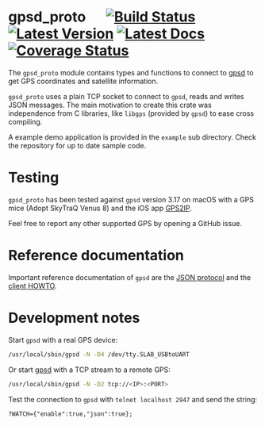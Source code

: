 # gpsd_proto &emsp; [![Build Status]][travis] [![Latest Version]][crates.io] [![Latest Docs]][docs.rs] [![Coverage Status]][codecov.io]

[Build Status]: https://travis-ci.org/bwolf/gpsd_proto.svg?branch=master
[travis]: https://travis-ci.org/bwolf/gpsd_proto
[Latest Version]: https://meritbadge.herokuapp.com/gpsd_proto
[crates.io]: https://crates.io/crates/gpsd_proto
[Latest Docs]: https://docs.rs/gpsd_proto/badge.svg
[docs.rs]: https://docs.rs/gpsd_proto/
[Coverage Status]: https://codecov.io/gh/bwolf/gpsd_proto/branch/master/graph/badge.svg
[codecov.io]: https://codecov.io/gh/bwolf/gpsd_proto

<!--- Module documentation of src/lib.rs follows --->

The `gpsd_proto` module contains types and functions to connect to
[gpsd](http://catb.org/gpsd/) to get GPS coordinates and satellite
information.

`gpsd_proto` uses a plain TCP socket to connect to `gpsd`, reads
and writes JSON messages. The main motivation to create this crate
was independence from C libraries, like `libgps` (provided by
`gpsd`) to ease cross compiling.

A example demo application is provided in the `example` sub
directory. Check the repository for up to date sample code.

# Testing

`gpsd_proto` has been tested against `gpsd` version 3.17 on macOS
with a GPS mice (Adopt SkyTraQ Venus 8) and the iOS app
[GPS2IP](http://www.capsicumdreams.com/iphone/gps2ip/).

Feel free to report any other supported GPS by opening a GitHub
issue.

# Reference documentation

Important reference documentation of `gpsd` are the [JSON
protocol](http://www.catb.org/gpsd/gpsd_json.html) and the [client
HOWTO](http://catb.org/gpsd/client-howto.html).

# Development notes

Start `gpsd` with a real GPS device:

```sh
/usr/local/sbin/gpsd -N -D4 /dev/tty.SLAB_USBtoUART
```

Or start [gpsd](http://catb.org/gpsd/gpsd.html) with a TCP stream to a remote GPS:

```sh
/usr/local/sbin/gpsd -N -D2 tcp://<IP>:<PORT>
```

Test the connection to `gpsd` with `telnet localhost 2947` and send the string:

```text
?WATCH={"enable":true,"json":true};
```

